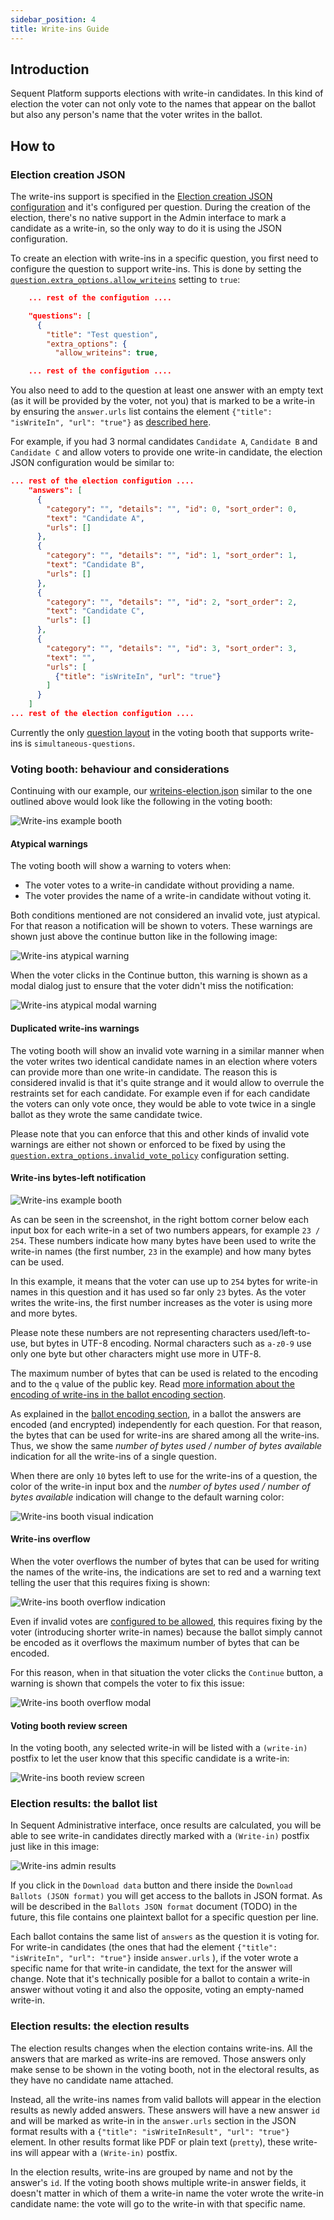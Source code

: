 ```yaml
---
sidebar_position: 4
title: Write-ins Guide
---
```


## Introduction

Sequent Platform supports elections with write-in candidates. In this kind of
election the voter can not only vote to the names that appear on the ballot but
also any person's name that the voter writes in the ballot.

## How to

### Election creation JSON

The write-ins support is specified in the 
[Election creation JSON configuration](../../reference/election-creation-json)
and it's configured per question. During the creation of the election, there's 
no native support in the Admin interface to mark a candidate as a write-in, so 
the only way to do it is using the JSON configuration.

To create an election with write-ins in a specific question, you first need
to configure the question to support write-ins. This is done by setting the
[`question.extra_options.allow_writeins`](../../reference/election-creation-json#question-extra-allow_writeins) 
setting to `true`:

```json title="writeins-election.json fragment" {7}
    ... rest of the configution ....

    "questions": [
      {
        "title": "Test question",
        "extra_options": {
          "allow_writeins": true,

    ... rest of the configution ....
```

You also need to add to the question at least one answer with an empty text 
(as it will be provided by the voter, not you) that is marked to be a write-in 
by ensuring the `answer.urls` list contains the element 
`{"title": "isWriteIn", "url": "true"}` as [described here](../../reference/election-creation-json#is-write-in).

For example, if you had 3 normal candidates `Candidate A`, `Candidate B` and
`Candidate C` and allow voters to provide one write-in candidate, the election 
JSON configuration would be similar to:

```json title="writeins-election.json fragment" {18-24}
... rest of the election configution ....
    "answers": [
      {
        "category": "", "details": "", "id": 0, "sort_order": 0,
        "text": "Candidate A",
        "urls": []
      },
      {
        "category": "", "details": "", "id": 1, "sort_order": 1,
        "text": "Candidate B",
        "urls": []
      },
      {
        "category": "", "details": "", "id": 2, "sort_order": 2,
        "text": "Candidate C",
        "urls": []
      },
      {
        "category": "", "details": "", "id": 3, "sort_order": 3,
        "text": "",
        "urls": [
          {"title": "isWriteIn", "url": "true"}
        ]
      }
    ]
... rest of the election configution ....
```

Currently the only 
[question layout](../../reference/election-creation-json#question-layout) 
in the voting booth that supports write-ins is `simultaneous-questions`.

### Voting booth: behaviour and considerations

Continuing with our example, our
[writeins-election.json](./assets/university_example.yaml) similar to the one
outlined above would look like the following in the voting booth:

![Write-ins example booth](./assets/writeins-booth.png)

#### Atypical warnings

The voting booth will show a warning to voters when:
- The voter votes to a write-in candidate without providing a name.
- The voter provides the name of a write-in candidate without voting it.

Both conditions mentioned are not considered an invalid vote, just atypical. 
For that reason a notification will be shown to voters. These warnings are 
shown just above the continue button like in the following image:

![Write-ins atypical warning](./assets/writeins-atypical-warning.png)

When the voter clicks in the Continue button, this warning is shown as a modal
dialog just to ensure that the voter didn't miss the notification:

![Write-ins atypical modal warning](./assets/writeins-atypical-modal-warning.png)

#### Duplicated write-ins warnings

The voting booth will show an invalid vote warning in a similar manner when the 
voter writes two identical candidate names in an election where voters can 
provide more than one write-in candidate. The reason this is considered invalid
is that it's quite strange and it would allow to overrule the restraints set
for each candidate. For example even if for each candidate the voters can
only vote once, they would be able to vote twice in a single ballot as they 
wrote the same candidate twice.

Please note that you can enforce that this and other kinds of invalid vote 
warnings are either not shown or enforced to be fixed by using the 
[`question.extra_options.invalid_vote_policy`](../../reference/election-creation-json#question-extra-invalid_vote_policy) 
configuration setting.

#### Write-ins bytes-left notification

![Write-ins example booth](./assets/writeins-booth.png)

As can be seen in the screenshot, in the right bottom corner below each input 
box for each write-in a set of two numbers appears, for example  `23 / 254`. 
These numbers indicate how many bytes have been used to write the write-in 
names (the first number, `23` in the example) and how many bytes can be used.

In this example, it means that the voter can use up to `254` bytes for write-in 
names in this question and it has used so far only `23` bytes. As the voter 
writes the write-ins, the first number increases as the voter is using more and 
more bytes. 

Please note these numbers are not representing characters used/left-to-use, 
but bytes in UTF-8 encoding. Normal characters such as `a-z0-9` use only one
byte but other characters might use more in UTF-8.

The maximum number of bytes that can be used is related to the encoding and to
the `q` value of the public key. Read 
[more information about the encoding of write-ins in the ballot encoding section](../../reference/ballot-encoding#write-ins).

As explained in the 
[ballot encoding section](../../reference/ballot-encoding#write-ins), in a 
ballot the answers are encoded (and encrypted) independently for each question. 
For that reason, the bytes that can be used for write-ins are shared among all 
the write-ins. Thus, we show the same <i>number of bytes used / number of bytes 
available</i> indication for all the write-ins of a single question.

When there are only `10` bytes left to use for the write-ins of a question,
the color of the write-in input box and the <i>number of bytes used / number 
of bytes available</i> indication will change to the default warning color:

![Write-ins booth visual indication](./assets/writeins-booth-input-indication.png)

#### Write-ins overflow

When the voter overflows the number of bytes that can be used for writing the
names of the write-ins, the indications are set to red and a warning text
telling the user that this requires fixing is shown: 

![Write-ins booth overflow indication](./assets/writeins-overflow-indication.png)

Even if invalid votes are 
[configured to be allowed](../../reference/election-creation-json#question-extra-invalid_vote_policy), 
this requires fixing by the voter (introducing shorter write-in names) because 
the ballot simply cannot be encoded as it overflows the maximum number of bytes
that can be encoded.

For this reason, when in that situation the voter clicks the `Continue` button,
a warning is shown that compels the voter to fix this issue:

![Write-ins booth overflow modal](./assets/writeins-booth-overflow-modal.png)

#### Voting booth review screen

In the voting booth, any selected write-in will be listed with a `(write-in)`
postfix to let the user know that this specific candidate is a write-in:

![Write-ins booth review screen](./assets/writeins-booth-review.png)

### Election results: the ballot list

In Sequent Administrative interface, once results are calculated, you will be
able to see write-in candidates directly marked with a `(Write-in)` postfix 
just like in this image:

![Write-ins admin results](./assets/writeins-admin-results.png)

If you click in the `Download data` button and there inside the 
`Download Ballots (JSON format)` you will get access to the ballots in JSON 
format. As will be described in the `Ballots JSON format` document (TODO) in 
the future, this file contains one plaintext ballot for a specific question 
per line. 

Each ballot contains the same list of `answers` as the question it is voting 
for. For write-in candidates (the ones that had the element 
`{"title": "isWriteIn", "url": "true"}` inside `answer.urls` ), if the voter
wrote a specific name for that write-in candidate, the text for the answer
will change. Note that it's technically posible for a ballot to contain a 
write-in answer without voting it and also the opposite,  voting
an empty-named write-in.

### Election results: the election results

The election results changes when the election contains write-ins. All the
answers that are marked as write-ins are removed. Those answers only make sense
to be shown in the voting booth, not in the electoral results, as they have
no candidate name attached.

Instead, all the write-ins names from valid ballots will appear in the election 
results as newly added answers. These answers will have a new answer `id` and
will be marked as write-in in the `answer.urls` section in the JSON format 
results with a `{"title": "isWriteInResult", "url": "true"}` element. In other
results format like PDF or plain text (`pretty`), these write-ins will appear
with a `(Write-in)` postfix.

In the election results, write-ins are grouped by name and not by the answer's
`id`. If the voting booth shows multiple write-in answer fields, it doesn't 
matter in which of them a write-in name the voter wrote the write-in candidate
name: the vote will go to the write-in with that specific name.
